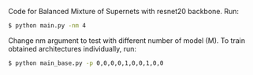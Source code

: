 Code for Balanced Mixture of Supernets with resnet20 backbone. Run:

```bash
$ python main.py -nm 4
```

Change nm argument to test with different number of model (M). To train obtained architectures individually, run:

```bash
$ python main_base.py -p 0,0,0,0,1,0,0,1,0,0
```
